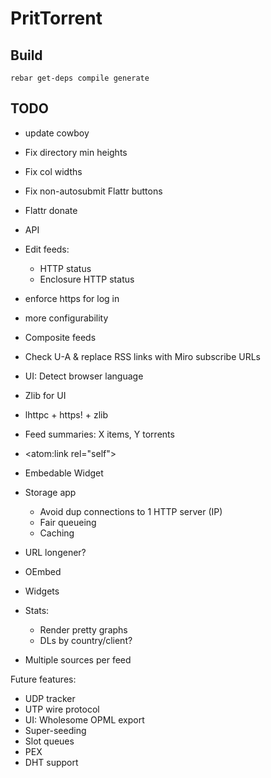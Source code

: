 PritTorrent
===========

Build
-----

```
rebar get-deps compile generate
```


TODO
----

* update cowboy

* Fix directory min heights
* Fix col widths
* Fix non-autosubmit Flattr buttons
* Flattr donate


* API
* Edit feeds:
  * HTTP status
  * Enclosure HTTP status

* enforce https for log in
* more configurability

* Composite feeds

* Check U-A & replace RSS links with Miro subscribe URLs
* UI: Detect browser language
* Zlib for UI
* lhttpc + https! + zlib

* Feed summaries: X items, Y torrents
* <atom:link rel="self">

* Embedable Widget

* Storage app
  - Avoid dup connections to 1 HTTP server (IP)
  - Fair queueing
  - Caching
* URL longener?
* OEmbed
* Widgets

* Stats:
  - Render pretty graphs
  - DLs by country/client?

* Multiple sources per feed

Future features:

* UDP tracker
* UTP wire protocol
* UI: Wholesome OPML export
* Super-seeding
* Slot queues
* PEX
* DHT support
